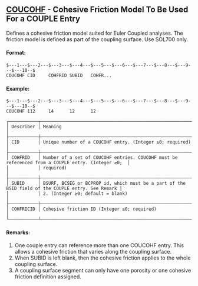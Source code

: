## [COUCOHF](https://help.hexagonmi.com/bundle/MSC_Nastran_2022.4/page/Nastran_Combined_Book/qrg/bulkc2/TOC.COUCOHF.xhtml) - Cohesive Friction Model To Be Used For a COUPLE Entry

Defines a cohesive friction model suited for Euler Coupled analyses. The friction model is defined as part of the coupling surface. Use SOL700 only.

#### Format:

```nastran
$---1---$---2---$---3---$---4---$---5---$---6---$---7---$---8---$---9---$---10--$
COUCOHF CID     COHFRID SUBID   COHFR...                                        
```

#### Example:

```nastran
$---1---$---2---$---3---$---4---$---5---$---6---$---7---$---8---$---9---$---10--$
COUCOHF 112     14      12      12                                              
```

```text
┌───────────┬───────────────────────────────────────────────────────────────────────────────────────────────────┐
│ Describer │ Meaning                                                                                           │
├───────────┼───────────────────────────────────────────────────────────────────────────────────────────────────┤
│ CID       │ Unique number of a COUCOHF entry. (Integer ≥0; required)                                          │
├───────────┼───────────────────────────────────────────────────────────────────────────────────────────────────┤
│ COHFRID   │ Number of a set of COUCOHF entries. COUCOHF must be referenced from a COUPLE entry. (Integer ≥0;  │
│           │ required)                                                                                         │
├───────────┼───────────────────────────────────────────────────────────────────────────────────────────────────┤
│ SUBID     │ BSURF, BCSEG or BCPROP id, which must be a part of the BSID field of the COUPLE entry. See Remark │
│           │ 2. (Integer ≥0; default = blank)                                                                  │
├───────────┼───────────────────────────────────────────────────────────────────────────────────────────────────┤
│ COHFRICID │ Cohesive friction ID (Integer ≥0; required)                                                       │
└───────────┴───────────────────────────────────────────────────────────────────────────────────────────────────┘
```

#### Remarks:

1. One couple entry can reference more than one COUCOHF entry. This allows a cohesive friction that varies along the coupling surface.
2. When SUBID is left blank, then the cohesive friction applies to the whole coupling surface.
3. A coupling surface segment can only have one porosity or one cohesive friction definition assigned.
